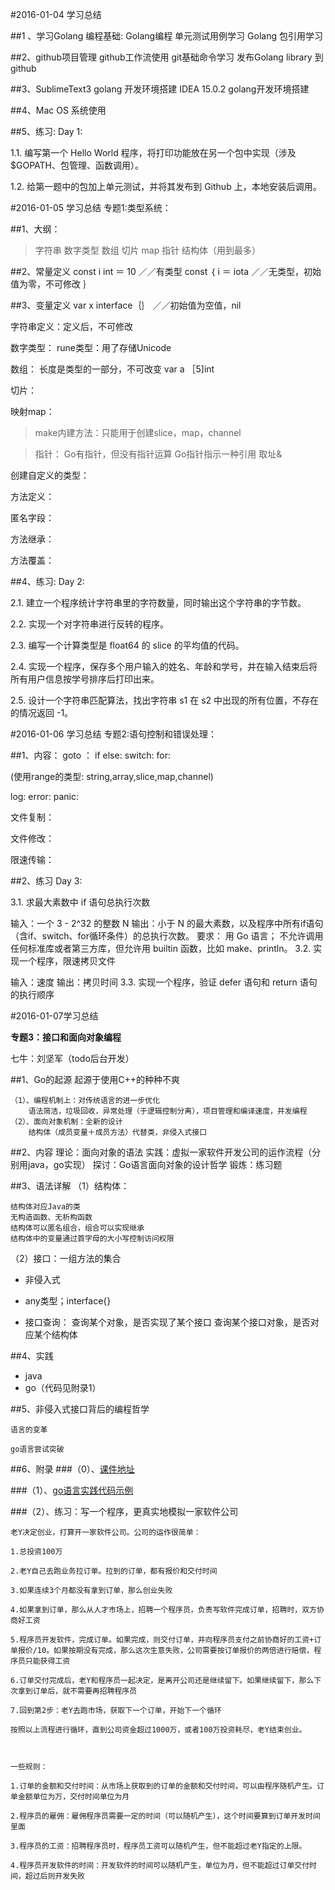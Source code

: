 #2016-01-04 学习总结

##1 、学习Golang 编程基础:
	Golang编程 单元测试用例学习
	Golang 包引用学习

##2、github项目管理
	github工作流使用
	git基础命令学习
	发布Golang library 到 github
	
##3、SublimeText3 golang 开发环境搭建
	IDEA 15.0.2 golang开发环境搭建

##4、Mac OS 系统使用

##5、练习:
Day 1:

1.1. 编写第一个 Hello World 程序，将打印功能放在另一个包中实现（涉及 $GOPATH、包管理、函数调用）。

1.2. 给第一题中的包加上单元测试，并将其发布到 Github 上，本地安装后调用。



#2016-01-05 学习总结
专题1:类型系统：

##1、大纲：

>字符串
数字类型
数组
切片
map
指针
结构体（用到最多）


##2、常量定义
const i int ＝ 10 ／／有类型
const ｛
	i ＝ iota ／／无类型，初始值为零，不可修改
｝


##3、变量定义
var x interface｛｝  ／／初始值为空值，nil

字符串定义：定义后，不可修改

数字类型：
rune类型：用了存储Unicode

数组：
长度是类型的一部分，不可改变
var a ［5]int

切片：

映射map：

>make内建方法：只能用于创建slice，map，channel

>指针：
Go有指针，但没有指针运算
Go指针指示一种引用
取址&

创建自定义的类型：

方法定义：

匿名字段：

方法继承：

方法覆盖：


##4、练习:
Day 2:

2.1. 建立一个程序统计字符串里的字符数量，同时输出这个字符串的字节数。

2.2. 实现一个对字符串进行反转的程序。

2.3. 编写一个计算类型是 float64 的 slice 的平均值的代码。

2.4. 实现一个程序，保存多个用户输入的姓名、年龄和学号，并在输入结束后将所有用户信息按学号排序后打印出来。

2.5. 设计一个字符串匹配算法，找出字符串 s1 在 s2 中出现的所有位置，不存在的情况返回 -1。


#2016-01-06 学习总结
专题2:语句控制和错误处理：

##1、内容：
goto ：
if else:
switch:
for:

(使用range的类型:	string,array,slice,map,channel)

log:
error:
panic:

文件复制：

文件修改：

限速传输：

##2、练习
Day 3:

3.1. 求最大素数中 if 语句总执行次数

输入：一个 3 - 2^32 的整数 N
输出：小于 N 的最大素数，以及程序中所有if语句（含if、switch、for循环条件）的总执行次数。
要求：
用 Go 语言；
不允许调用任何标准库或者第三方库，但允许用 builtin 函数，比如 make、println。
3.2. 实现一个程序，限速拷贝文件

输入：速度
输出：拷贝时间
3.3. 实现一个程序，验证 defer 语句和 return 语句的执行顺序



#2016-01-07学习总结

**专题3：接口和面向对象编程**

七牛：刘坚军（todo后台开发）

##1、Go的起源
	起源于使用C++的种种不爽
	
	（1）、编程机制上：对传统语言的进一步优化
		语法简洁，垃圾回收，异常处理（于逻辑控制分离），项目管理和编译速度，并发编程
	（2）、面向对象机制：全新的设计
		结构体（成员变量＋成员方法）代替类，非侵入式接口


##2、内容
	理论：面向对象的语法
	实践：虚拟一家软件开发公司的运作流程（分别用java，go实现）
	探讨：Go语言面向对象的设计哲学
	锻炼：练习题


##3、语法详解
（1）结构体：
	
    结构体对应Java的类
	无构造函数、无析构函数
	结构体可以匿名组合，组合可以实现继承
	结构体中的变量通过首字母的大小写控制访问权限

（2）接口：一组方法的集合

* 非侵入式

* any类型；interface{}

* 接口查询：
		查询某个对象，是否实现了某个接口
		查询某个接口对象，是否对应某个结构体

	
##4、实践
* java
* go（代码见附录1）

##5、非侵入式接口背后的编程哲学

	语言的变革

	go语言尝试突破

##6、附录
###（0）、[课件地址](https://github.com/changhong-qiniu/qiniu-study/blob/master/jianjunliu/go_interface_and_oop.pdf)

###（1）、[go语言实践代码示例](https://github.com/changhong-qiniu/qiniu-study/blob/master/jianjunliu/software_company.go)

###（2）、练习：写一个程序，更真实地模拟一家软件公司

    老Y决定创业，打算开一家软件公司。公司的运作很简单：

    1.总投资100万
    
    2.老Y自己去跑业务拉订单。拉到的订单，都有报价和交付时间
    
    3.如果连续3个月都没有拿到订单，那么创业失败
    
    4.如果拿到订单，那么从人才市场上，招聘一个程序员，负责写软件完成订单，招聘时，双方协商好工资
    
    5.程序员开发软件，完成订单。如果完成，则交付订单，并向程序员支付之前协商好的工资+订单报价/10。如果按期没有完成，那么这次生意失败，公司需要按订单报价的两倍进行赔偿，程序员只能获得工资
    
    6.订单交付完成后，老Y和程序员一起决定，是离开公司还是继续留下。如果继续留下，那么下次拿到订单后，就不需要再招聘程序员
    
    7.回到第2步：老Y去跑市场，获取下一个订单，开始下一个循环

    按照以上流程进行循环，直到公司资金超过1000万，或者100万投资耗尽，老Y结束创业。
    
    
    
    一些规则：
    
    1.订单的金额和交付时间：从市场上获取到的订单的金额和交付时间，可以由程序随机产生。订单金额单位为万，交付时间单位为月
    
    2.程序员的雇佣：雇佣程序员需要一定的时间（可以随机产生），这个时间要算到订单开发时间里面
    
    3.程序员的工资：招聘程序员时，程序员工资可以随机产生，但不能超过老Y指定的上限。 
    
    4.程序员开发软件的时间：开发软件的时间可以随机产生，单位为月，但不能超过订单交付时间，超过后则开发失败
    
